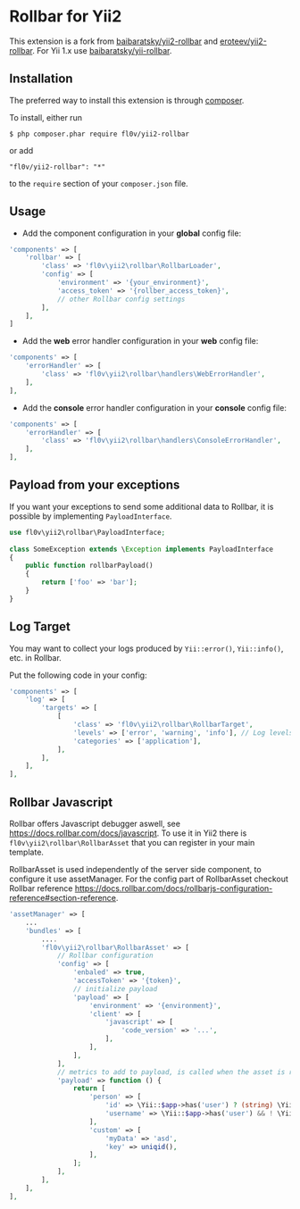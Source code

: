 Rollbar for Yii2
================

This extension is a fork from [baibaratsky/yii2-rollbar](https://github.com/baibaratsky/yii2-rollbar) and [eroteev/yii2-rollbar](https://github.com/eroteev/yii2-rollbar).
For Yii 1.x use [baibaratsky/yii-rollbar](https://github.com/baibaratsky/yii-rollbar).

Installation
------------
The preferred way to install this extension is through [composer](http://getcomposer.org/download/). 

To install, either run

```
$ php composer.phar require fl0v/yii2-rollbar
```

or add

```
"fl0v/yii2-rollbar": "*"
```

to the `require` section of your `composer.json` file.

Usage
-----
- Add the component configuration in your **global** config file:

```php
'components' => [
    'rollbar' => [
        'class' => 'fl0v\yii2\rollbar\RollbarLoader',
        'config' => [
            'environment' => '{your_environment}',
            'access_token' => '{rollber_access_token}',
            // other Rollbar config settings
        ],
    ],
]
```

- Add the **web** error handler configuration in your **web** config file:

```php
'components' => [
    'errorHandler' => [
        'class' => 'fl0v\yii2\rollbar\handlers\WebErrorHandler',
    ],
],
```

- Add the **console** error handler configuration in your **console** config file:

```php
'components' => [
    'errorHandler' => [
        'class' => 'fl0v\yii2\rollbar\handlers\ConsoleErrorHandler',
    ],
],
```

Payload from your exceptions
----------------------------
If you want your exceptions to send some additional data to Rollbar,
it is possible by implementing `PayloadInterface`.

```php
use fl0v\yii2\rollbar\PayloadInterface;
 
class SomeException extends \Exception implements PayloadInterface
{
    public function rollbarPayload()
    {
        return ['foo' => 'bar'];
    }
}
```

Log Target
----------
You may want to collect your logs produced by `Yii::error()`, `Yii::info()`, etc. in Rollbar.

Put the following code in your config:

```php
'components' => [
    'log' => [
        'targets' => [
            [
                'class' => 'fl0v\yii2\rollbar\RollbarTarget',
                'levels' => ['error', 'warning', 'info'], // Log levels you want to appear in Rollbar             
                'categories' => ['application'],
            ],
        ],
    ],
],
```

Rollbar Javascript
------------------
Rollbar offers Javascript debugger aswell, see https://docs.rollbar.com/docs/javascript.
To use it in Yii2 there is `fl0v\yii2\rollbar\RollbarAsset` that you  can register in your main template.

RollbarAsset is used independently of the server side component, to configure it use assetManager.
For the config part of RollbarAsset checkout Rollbar reference https://docs.rollbar.com/docs/rollbarjs-configuration-reference#section-reference.

```php
'assetManager' => [
    ...
    'bundles' => [
        ....
        'fl0v\yii2\rollbar\RollbarAsset' => [
            // Rollbar configuration
            'config' => [
                'enbaled' => true,
                'accessToken' => '{token}',
                // initialize payload
                'payload' => [
                    'environment' => '{environment}',
                    'client' => [
                        'javascript' => [
                            'code_version' => '...',
                        ],
                    ],
                ],
            ],
            // metrics to add to payload, is called when the asset is registered
            'payload' => function () {
                return [
                    'person' => [
                        'id' => \Yii::$app->has('user') ? (string) \Yii::$app->user->id : null,
                        'username' => \Yii::$app->has('user') && ! \Yii::$app->user->isGuest ? \Yii::$app->user->identity->username : null,
                    ],
                    'custom' => [
                        'myData' => 'asd',
                        'key' => uniqid(),
                    ],
                ];
            ],
        ],
    ],
],
```

